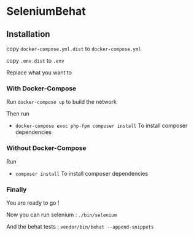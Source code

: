 # SeleniumBehat

## Installation
copy ``docker-compose.yml.dist`` to ``docker-compose.yml``

copy ``.env.dist`` to ``.env``

Replace what you want to

### With Docker-Compose

Run ``docker-compose up`` to build the network

Then run 

* ``docker-compose exec php-fpm composer install`` To install composer dependencies

### Without Docker-Compose

Run

* ``composer install`` To install composer dependencies

### Finally

You are ready to go !

Now you can run selenium : ``./bin/selenium``

And the behat tests : ``vendor/bin/behat --append-snippets``
